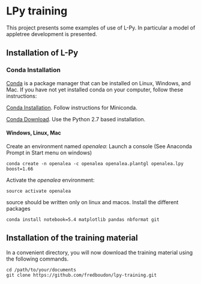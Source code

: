 # LPy training 

This project presents some examples of use of L-Py.
In particular a model of appletree development is presented.

## Installation of L-Py

### Conda Installation

[Conda](https://conda.io) is a package manager that can be installed on Linux, Windows, and Mac.
If you have not yet installed conda on your computer, follow these instructions:

[Conda Installation](https://conda.io/docs/user-guide/install/index.html). Follow instructions for Miniconda.

[Conda Download](https://conda.io/miniconda.html). Use the Python 2.7 based installation.

#### Windows, Linux, Mac

Create an environment named *openalea*:
Launch a console (See Anaconda Prompt in Start menu on windows)
    
    conda create -n openalea -c openalea openalea.plantgl openalea.lpy boost=1.66

Activate the *openalea* environment:

    source activate openalea

source should be written only on linux and macos.
Install the different packages

    conda install notebook=5.4 matplotlib pandas nbformat git

    
## Installation of the training material

In a convenient directory, you will now download the training material using the following commands.

    cd /path/to/your/documents
    git clone https://github.com/fredboudon/lpy-training.git



